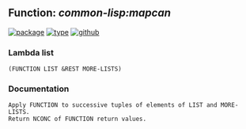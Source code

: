 ## Function: ***common-lisp:mapcan***
[![package](https://img.shields.io/badge/Package-COMMON--LISP-5f9ea0.svg?style=social&colorA=999999)](../) [![type](https://img.shields.io/badge/Type-Function-5f9ea0.svg?style=social&colorA=999999)](../#function) [![github](https://img.shields.io/badge/GitHub-View_the_source-5f9ea0.svg?style=social&colorA=999999&logo=github)](https://github.com/sbcl/sbcl/blob/master/src/code/list.lisp/) 
### Lambda list
```
(FUNCTION LIST &REST MORE-LISTS)
```
### Documentation
```
Apply FUNCTION to successive tuples of elements of LIST and MORE-LISTS.
Return NCONC of FUNCTION return values.
```
